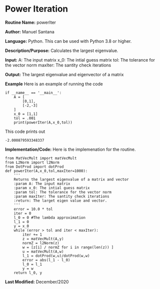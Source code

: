
# Power Iteration 

**Routine Name:** powerIter 

**Author:** Manuel Santana

**Language:** Python. This can be used with Python 3.8 or higher. 

**Description/Purpose:** 
Calculates the largest eigenvalue. 

**Input:** 
A: The input matrix
x_0: The intial guess matrix
tol: The tolerance for the vector norm
maxIter: The santity check iterations


**Output:** 
The largest eigenvalue and eigenvector of a matrix

**Example**
Here is an example of running the code

```
if __name__ == '__main__':
    A = [
        [0,1],
        [-2,-3]
    ]
    x_0 = [1,1]
    tol = .001
    print(powerIter(A,x_0,tol))
```

This code prints out

```
-2.000879593348337
```
**Implementation/Code:** 
Here is the implemenation for the routine.
```
from MatVecMult import matVecMult
from L2Norm import l2Norm
from DotProd import dotProd
def powerIter(A,x_0,tol,maxIter=1000):
    '''
    Returns the largest eigenvalue of a matrix and vector
    :param A: The input matrix
    :param x_0: The intial guess matrix
    :param tol: The tolerance for the vector norm
    :param maxIter: The santity check iterations
    :return: The larget eigen value and vector.
    '''
    error = 10.0 * tol
    iter = 0
    l_0 = 0 #The lambda approximation
    l_1 = 0
    y = x_0
    while (error > tol and iter < maxIter):
        iter += 1
        z = matVecMult(A,y)
        normZ = l2Norm(z)
        w = [z[i] / normZ for i in range(len(z)) ]
        u = matVecMult(A,w)
        l_1 = dotProd(w,u)/dotProd(w,w)
        error = abs(l_1 - l_0)
        l_0 = l_1
        y = w
    return l_0, y
```
**Last Modified:** December/2020

